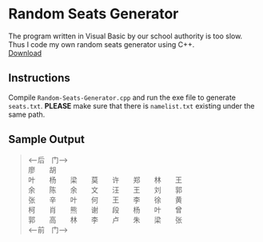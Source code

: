 # Random Seats Generator
The program written in Visual Basic by our school authority is too slow. Thus I code my own random seats generator using C++.<br/>
[Download](https://github.com/C6H5-NO2/Random-Seats-Generator/releases/download/v0.1/rsg.exe)
## Instructions
Compile `Random-Seats-Generator.cpp` and run the exe file to generate `seats.txt`. **PLEASE** make sure that there is `namelist.txt` existing under the same path.
## Sample Output
><--后　门--><br/>
廖　　胡　　<br/>
叶　　杨　　梁　　莫　　许　　郑　　林　　王　　<br/>
余　　陈　　余　　文　　汪　　王　　刘　　郭　　<br/>
张　　辛　　叶　　何　　王　　李　　徐　　黄　　<br/>
柯　　肖　　熊　　谢　　段　　杨　　叶　　曾　　<br/>
郭　　高　　林　　李　　卢　　朱　　梁　　张　　<br/>
<--前　门-->
